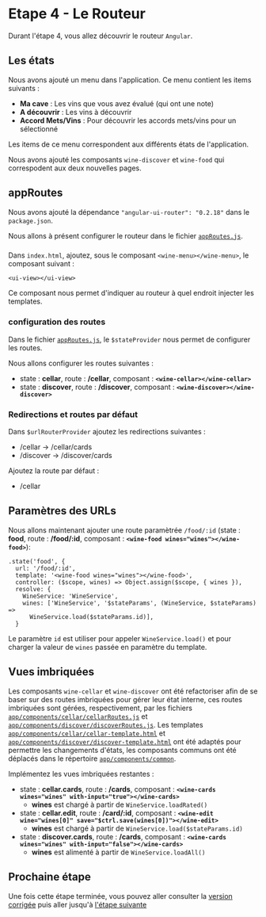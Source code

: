 # Etape 4 - Le Routeur
Durant l'étape 4, vous allez découvrir le routeur `Angular`.

## Les états
Nous avons ajouté un menu dans l'application. Ce menu contient les items suivants :
* **Ma cave** : Les vins que vous avez évalué (qui ont une note)
* **A découvrir** : Les vins à découvrir
* **Accord Mets/Vins** : Pour découvrir les accords mets/vins pour un sélectionné

Les items de ce menu correspondent aux différents états de l'application.

Nous avons ajouté les composants `wine-discover` et `wine-food` qui correspodent aux deux nouvelles pages.

## appRoutes
Nous avons ajouté la dépendance `"angular-ui-router": "0.2.18"` dans le `package.json`.

Nous allons à présent configurer le routeur dans le fichier [`appRoutes.js`](./app/appRoutes.js).

### <ui-view></ui-view>
Dans `index.html`, ajoutez, sous le composant `<wine-menu></wine-menu>`, le composant suivant :
```
<ui-view></ui-view>
```
Ce composant nous permet d'indiquer au routeur à quel endroit injecter les templates.

### configuration des routes
Dans le fichier [`appRoutes.js`](./app/appRoutes.js), le `$stateProvider` nous permet de configurer les routes.

Nous allons configurer les routes suivantes :
* state : **cellar**, route : **/cellar**, composant : **`<wine-cellar></wine-cellar>`**
* state : **discover**, route : **/discover**, composant : **`<wine-discover></wine-discover>`**

### Redirections et routes par défaut
Dans `$urlRouterProvider` ajoutez les redirections suivantes :
* /cellar -> /cellar/cards
* /discover -> /discover/cards

Ajoutez la route par défaut :
* /cellar

## Paramètres des URLs
Nous allons maintenant ajouter une route paramètrée `/food/:id` (state : **food**, route : **/food/:id**, composant : **`<wine-food wines="wines"></wine-food>`**):
```
.state('food', {
  url: '/food/:id',
  template: '<wine-food wines="wines"></wine-food>',
  controller: ($scope, wines) => Object.assign($scope, { wines }),
  resolve: {
    WineService: 'WineService',
    wines: ['WineService', '$stateParams', (WineService, $stateParams) =>
      WineService.load($stateParams.id)],
  }
```

Le paramètre `id` est utiliser pour appeler `WineService.load()` et pour charger la valeur de `wines` passée en paramètre du template.

## Vues imbriquées
Les composants `wine-cellar` et `wine-discover` ont été refactoriser afin de se baser sur des routes imbriquées pour gérer leur état interne, ces routes imbriquées sont gérées, respectivement, par les fichiers [`app/components/cellar/cellarRoutes.js`](app/components/cellar/cellarRoutes.js) et [`app/components/discover/discoverRoutes.js`](app/components/discover/discoverRoutes.js). Les templates [`app/components/cellar/cellar-template.html`](app/components/cellar/cellar-template.html) et [`app/components/discover/discover-template.html`](app/components/discover/discover-template.html) ont été adaptés pour permettre les changements d'états, les composants communs ont été déplacés dans le répertoire [`app/components/common`](app/components/common).

Implémentez les vues imbriquées restantes :
* state : **cellar.cards**, route : **/cards**, composant : **`<wine-cards wines="wines" with-input="true"></wine-cards>`**
  * **wines** est chargé à partir de `WineService.loadRated()`
* state : **cellar.edit**, route : **/card/:id**, composant : **`<wine-edit wine="wines[0]" save="$ctrl.save(wines[0])"></wine-edit>`**
  * **wines** est chargé à partir de `WineService.load($stateParams.id)`
* state : **discover.cards**, route : **/cards**, composant : **`<wine-cards wines="wines" with-input="false"></wine-cards>`**
  * **wines** est alimenté à partir de `WineService.loadAll()`

## Prochaine étape

Une fois cette étape terminée, vous pouvez aller consulter la [version corrigée](../step-4-done) puis aller jusqu'à [l'étape suivante](../step-5)
